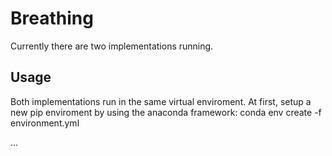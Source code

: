# Breathing
Currently there are two implementations running.

## Usage
Both implementations run in the same virtual enviroment. 
At first, setup a new pip enviroment by using the anaconda framework:
conda env create -f environment.yml

...

